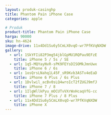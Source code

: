 ```yaml
---
layout: produk-casinghp
title: Phantom Pain iPhone Case
categories: apple

# Produk
product-title: Phantom Pain iPhone Case
harga: 90000
sku: hn-4624
image-drive: 11x4Dd1Su6y5CmLX0vqO-wr7PfKVqNXDW
gallery:
  - url: 1SkYFIi82P3mg54jblGpMU1RQPau9EFzE
    title: iPhone 5 / 5s / SE
  - url: 1q5-MQYayNvR-sPK9FEYsDISOMkJmnUwx
    title: iPhone 6 / 6s
  - url: 1osQrsLNahq1L45F_sR9Kvb3ASTv4eEaD
    title: iPhone 6 Plus / 6s Plus
  - url: 1Dvlwil_acBv0sLQ4wroIcT2fZUGJ9mfJ
    title: iPhone 7 / 8
  - url: 1IlgWllkPyu_mOCUTvVXrWxHcaqVfG-cc
    title: iPhone 7 Plus / 8 Plus
  - url: 11x4Dd1Su6y5CmLX0vqO-wr7PfKVqNXDW
    title: iPhone X
---
```

